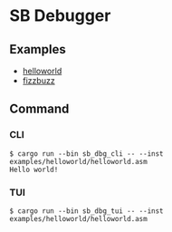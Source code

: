 # SB Debugger

## Examples

- [helloworld](examples/helloworld)
- [fizzbuzz](examples/fizzbuzz/)

## Command

### CLI

```
$ cargo run --bin sb_dbg_cli -- --inst examples/helloworld/helloworld.asm
Hello world!
```

### TUI

```
$ cargo run --bin sb_dbg_tui -- --inst examples/helloworld/helloworld.asm
```
